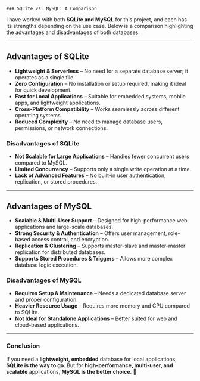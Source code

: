     ### SQLite vs. MySQL: A Comparison  

I have worked with both **SQLite and MySQL** for this project, and each has its strengths depending on the use case. Below is a comparison highlighting the advantages and disadvantages of both databases.  

---

## **Advantages of SQLite**  

- **Lightweight & Serverless** – No need for a separate database server; it operates as a single file.  
- **Zero Configuration** – No installation or setup required, making it ideal for quick development.  
- **Fast for Local Applications** – Suitable for embedded systems, mobile apps, and lightweight applications.  
- **Cross-Platform Compatibility** – Works seamlessly across different operating systems.  
- **Reduced Complexity** – No need to manage database users, permissions, or network connections.  

### **Disadvantages of SQLite**  

- **Not Scalable for Large Applications** – Handles fewer concurrent users compared to MySQL.  
- **Limited Concurrency** – Supports only a single write operation at a time.  
- **Lack of Advanced Features** – No built-in user authentication, replication, or stored procedures.  

---

## **Advantages of MySQL**  

- **Scalable & Multi-User Support** – Designed for high-performance web applications and large-scale databases.  
- **Strong Security & Authentication** – Offers user management, role-based access control, and encryption.  
- **Replication & Clustering** – Supports master-slave and master-master replication for distributed databases.  
- **Supports Stored Procedures & Triggers** – Allows more complex database logic execution.  

### **Disadvantages of MySQL**  

- **Requires Setup & Maintenance** – Needs a dedicated database server and proper configuration.  
- **Heavier Resource Usage** – Requires more memory and CPU compared to SQLite.  
- **Not Ideal for Standalone Applications** – Better suited for web and cloud-based applications.  

---

### **Conclusion**  

If you need a **lightweight, embedded** database for local applications, **SQLite is the way to go**. But for **high-performance, multi-user, and scalable** applications, **MySQL is the better choice**. 🚀